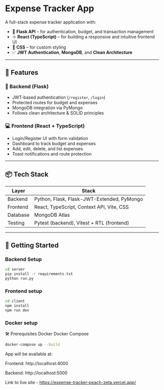 # Expense Tracker App

A full-stack expense tracker application with:

- 🔐 **Flask API** – for authentication, budget, and transaction management
- ⚛️ **React (TypeScript)** – for building a responsive and intuitive frontend UI
- 🎨 **CSS** – for custom styling
- ✅ **JWT Authentication**, **MongoDB**, and **Clean Architecture**

---

## 🧩 Features

### 🔧 Backend (Flask)
- JWT-based authentication (`/register`, `/login`)
- Protected routes for budget and expenses
- MongoDB integration via PyMongo
- Follows clean architecture & SOLID principles

### 💻 Frontend (React + TypeScript)
- Login/Register UI with form validation
- Dashboard to track budget and expenses
- Add, edit, delete, and list expenses
- Toast notifications and route protection

---

## 📦 Tech Stack

| Layer     | Stack                            |
|-----------|----------------------------------|
| Backend   | Python, Flask, Flask-JWT-Extended, PyMongo |
| Frontend  | React, TypeScript, Context API, Vite, CSS     |
| Database  | MongoDB Atlas                    |
| Testing   | Pytest (backend), Vitest + RTL (frontend) |

---

## 🚀 Getting Started

### Backend Setup

```bash
cd server
pip install -r requirements.txt
python run.py
```
### Frontend setup
```bash
cd client
npm install
npm run dev
```
### Docker setup
🛠️ Prerequisites
Docker
Docker Compose

```bash
docker-compose up --build
```
App will be available at:

Frontend: http://localhost:4000

Backend: http://localhost:5000

Link to live site - https://expense-tracker-peach-zeta.vercel.app/
